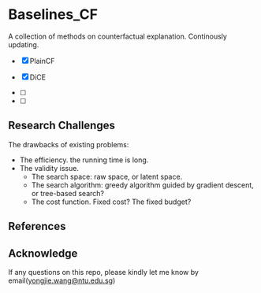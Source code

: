 # Baselines_CF

A collection of methods on counterfactual explanation. Continously updating.

-[x] PlainCF

-[x] DiCE

-[ ] 

-[ ]


## Research Challenges

The drawbacks of existing problems:

- The efficiency. the running time is long.
- The validity issue. 
	- The search space: raw space, or latent space. 
	- The search algorithm: greedy algorithm guided by gradient descent, or tree-based search?
	- The cost function. Fixed cost? The fixed budget?

## References

## Acknowledge

If any questions on this repo, please kindly let me know by email(yongjie.wang@ntu.edu.sg)

